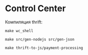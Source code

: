 # Control Center

Компиляция thrift:

    make wc_shell

    make src/gen-nodejs src/gen-json

    make thrift-to-js/payment-processing
